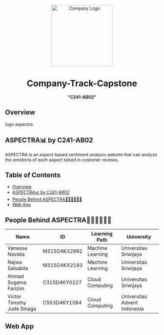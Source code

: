 <!-- README.md -->
<link rel="stylesheet" type="text/css" href="styles.css">

<div align="center">
  <img src="[assets/logo.png](https://www.dicoding.com/img/bangkit/logo.svg)" alt="Company Logo" width="200" height="200">
  <h1>Company-Track-Capstone</h1>
  <p><strong>"C241-AB02"</strong></p>
</div>

## Overview
logo aspectra

## ASPECTRA📊 by C241-AB02

ASPECTRA is an aspect-based sentiment analysis website that can analyze the emotions of each aspect talked in customer reviews.

## Table of Contents
- [Overview](#overview)
- [ASPECTRA📊 by C241-AB02](#aspectra-by-c241-ab02)
- [People Behind ASPECTRA👨🏻‍💻👩🏻‍💻](#people-behind-aspectra)
- [Web App](#web-app)


## People Behind ASPECTRA👨🏻‍💻👩🏻‍💻

| Name | ID | Learning Path | University |
| --- | --- | --- | --- |
| Vanessa Novalia | M315D4KX2982 | Machine Learning | Universitas Sriwijaya |
| Najwa Salsabila | M315D4KX2193 | Machine Learning | Universitas Sriwijaya |
| Ahmad Sugama Farizim | C315D4KY0227 | Cloud Computing | Universitas Sriwijaya |
| Victor Timothy Jude Sinaga | C553D4KY1084 | Cloud Computing | Universitas Advent Indonesia |

## Web App

